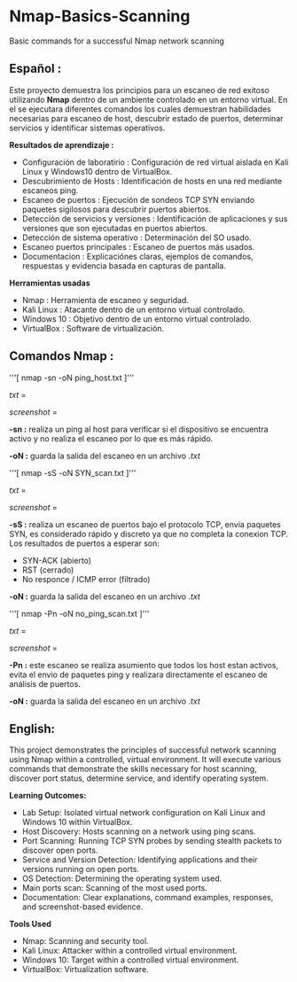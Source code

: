 # Nmap-Basics-Scanning
Basic commands for a successful Nmap network scanning

## Español : 
Este proyecto demuestra los principios para un escaneo de red exitoso utilizando **Nmap** dentro de un ambiente controlado en un entorno virtual. En el se ejecutara diferentes comandos los cuales demuestran habilidades necesarias para escaneo de host, descubrir estado de puertos, determinar servicios y identificar sistemas operativos.

**Resultados de aprendizaje :**
 * Configuración de laboratirio : Configuración de red virtual aislada en Kali Linux y Windows10 dentro de VirtualBox.
 * Descubrimiento de Hosts : Identificación de hosts en una red mediante escaneos ping.
 * Escaneo de puertos : Ejecución de sondeos TCP SYN enviando paquetes sigilosos para descubrir puertos abiertos.
 * Detección de servicios y versiones : Identificación de aplicaciones y sus versiones que son ejecutadas en puertos abiertos.
 * Detección de sistema operativo : Determinación del SO usado.
 * Escaneo puertos principales : Escaneo de puertos más usados.
 * Documentacion : Explicaciónes claras, ejemplos de comandos, respuestas y evidencia basada en capturas de pantalla.

**Herramientas usadas**
 * Nmap : Herramienta de escaneo y seguridad.
 * Kali Linux : Atacante dentro de un entorno virtual controlado.
 * Windows 10 : Objetivo dentro de un entorno virtual controlado.
 * VirtualBox : Software de virtualización.

## Comandos Nmap :


  '''[ nmap -sn <HOST> -oN ping_host.txt ]'''

 *txt* = 
 
 *screenshot* = 
 
**-sn :** realiza un ping al host para verificar si el dispositivo se encuentra activo y no realiza el escaneo por lo que es más rápido.
    
**-oN :** guarda la salida del escaneo en un archivo *.txt*



  '''[ nmap -sS <HOST> -oN SYN_scan.txt ]'''

 *txt* = 
 
 *screenshot* = 

**-sS :** realiza un escaneo de puertos bajo el protocolo TCP, envía paquetes SYN, es considerado rápido y discreto ya que no completa la conexion TCP. Los resultados de puertos a esperar son:
  * SYN-ACK (abierto)
  * RST (cerrado)
  * No responce / ICMP error (filtrado)
    
**-oN :** guarda la salida del escaneo en un archivo *.txt*



  '''[ nmap -Pn <HOST> -oN no_ping_scan.txt ]'''

 *txt* = 
 
 *screenshot* = 

**-Pn :** este escaneo se realiza asumiento que todos los host estan activos, evita el envio de paquetes ping y realizara directamente el escaneo de análisis de puertos.
    
**-oN :** guarda la salida del escaneo en un archivo *.txt*




## English: 
This project demonstrates the principles of successful network scanning using Nmap within a controlled, virtual environment. It will execute various commands that demonstrate the skills necessary for host scanning, discover port status, determine service, and identify operating system.

**Learning Outcomes:**
* Lab Setup: Isolated virtual network configuration on Kali Linux and Windows 10 within VirtualBox.
* Host Discovery: Hosts scanning on a network using ping scans.
* Port Scanning: Running TCP SYN probes by sending stealth packets to discover open ports.
* Service and Version Detection: Identifying applications and their versions running on open ports.
* OS Detection: Determining the operating system used.
* Main ports scan: Scanning of the most used ports.
* Documentation: Clear explanations, command examples, responses, and screenshot-based evidence.

**Tools Used**
* Nmap: Scanning and security tool.
* Kali Linux: Attacker within a controlled virtual environment.
* Windows 10: Target within a controlled virtual environment.
* VirtualBox: Virtualization software.
  
